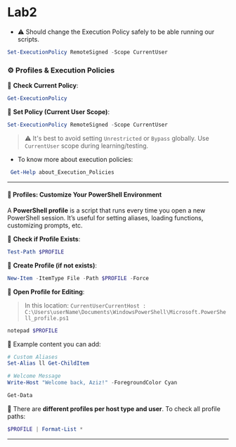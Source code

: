 # Lab2

- ⚠️  Should change the Execution Policy safely to be able running our scripts.
```powershell
Set-ExecutionPolicy RemoteSigned -Scope CurrentUser
```


### ⚙️ Profiles & Execution Policies


🔸 **Check Current Policy**:

```powershell
Get-ExecutionPolicy
```

🔸 **Set Policy (Current User Scope)**:

```powershell
Set-ExecutionPolicy RemoteSigned -Scope CurrentUser
```

> ⚠️ It's best to avoid setting `Unrestricted` or `Bypass` globally. Use `CurrentUser` scope during learning/testing.

- To know more about execution policies:

```powershell
 Get-Help about_Execution_Policies
```

---

#### 🧰 Profiles: Customize Your PowerShell Environment

A **PowerShell profile** is a script that runs every time you open a new PowerShell session. It’s useful for setting aliases, loading functions, customizing prompts, etc.

🔸 **Check if Profile Exists**:

```powershell
Test-Path $PROFILE
```

🔸 **Create Profile (if not exists)**:

```powershell
New-Item -ItemType File -Path $PROFILE -Force
```

🔸 **Open Profile for Editing**:

> In this location: `CurrentUserCurrentHost : C:\Users\userName\Documents\WindowsPowerShell\Microsoft.PowerShell_profile.ps1`

```powershell
notepad $PROFILE
```

📌 Example content you can add:

```powershell
# Custom Aliases
Set-Alias ll Get-ChildItem

# Welcome Message
Write-Host "Welcome back, Aziz!" -ForegroundColor Cyan

Get-Data

```

📝 There are **different profiles per host type and user**. To check all profile paths:

```powershell
$PROFILE | Format-List *
```

---
